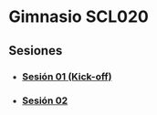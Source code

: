 # Gimnasio SCL020

## Sesiones

- ### [Sesión 01 (Kick-off)](./session-01/session-01.md)
- ### [Sesión 02](./session-02/session-02.md)